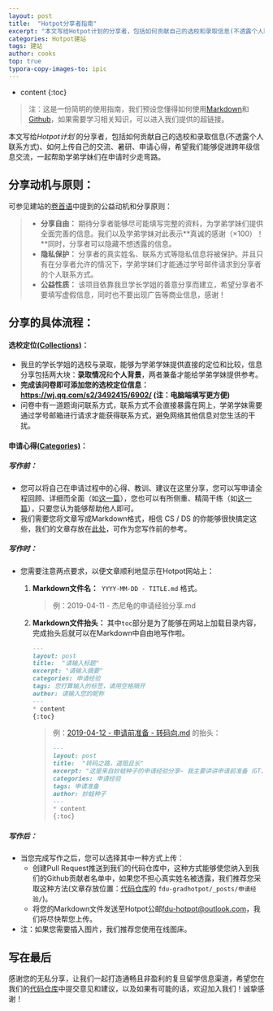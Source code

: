 ```yaml
---
layout: post
title:  "Hotpot分享者指南"
excerpt: "本文写给Hotpot计划的分享者，包括如何贡献自己的选校和录取信息(不透露个人联系方式)、如何给学弟学妹分享交流、暑研、申请心得……"
categories: Hotpot建站
tags: 建站
author: cooks
top: true
typora-copy-images-to: ipic
---
```


* content
{:toc}
>  注：这是一份简明的使用指南，我们预设您懂得如何使用[Markdown](http://support.typora.io/Markdown-Reference/)和[Github](https://guides.github.com/activities/hello-world/)，如果需要学习相关知识，可以进入我们提供的超链接。

本文写给*Hotpot计划* 的分享者，包括如何贡献自己的选校和录取信息(不透露个人联系方式)、如何上传自己的交流、暑研、申请心得，希望我们能够促进跨年级信息交流，一起帮助学弟学妹们在申请时少走弯路。

## 分享动机与原则：

可参见建站的[卷首语](https://fdu-cooks.github.io/fdu-gradhotpot/2019/04/10/hellohotpot/#%E8%87%B4%E5%88%86%E4%BA%AB%E8%80%85)中提到的公益动机和分享原则：

>  -  **分享自由：** 期待分享者能够尽可能填写完整的资料，为学弟学妹们提供全面完善的信息。我们以及学弟学妹对此表示**真诚的感谢（×100）！**同时，分享者可以隐藏不想透露的信息。
>  -  **隐私保护：** 分享者的真实姓名、联系方式等隐私信息将被保护。并且只有在分享者允许的情况下，学弟学妹们才能通过学号邮件请求到分享者的个人联系方式。
>  -  **公益性质：** 该项目依靠我旦学长学姐的善意分享而建立，希望分享者不要填写虚假信息，同时也不要出现广告等商业信息，感谢！

## 分享的具体流程：

#### 选校定位[(Collections)](https://fdu-cooks.github.io/fdu-gradhotpot/collections/)：

-  我旦的学长学姐的选校与录取，能够为学弟学妹提供直接的定位和比较，信息分享包括两大块：**录取情况**和**个人背景**，两者兼备才能给学弟学妹提供参考。
-  **完成该问卷即可添加您的选校定位信息：<https://wj.qq.com/s2/3492415/6902/>  (注：电脑端填写更方便)**
-  问卷中有一道题询问联系方式，联系方式不会直接暴露在网上，学弟学妹需要通过学号邮箱进行请求才能获得联系方式，避免网络其他信息对您生活的干扰。

#### 申请心得[(Categories)](https://fdu-cooks.github.io/fdu-gradhotpot/category/)：

##### 写作前：

-  您可以将自己在申请过程中的心得、教训、建议在这里分享，您可以写申请全程回顾、详细而全面（如[这一篇](https://fdu-cooks.github.io/fdu-gradhotpot/2019/04/11/%E6%9D%B0%E5%B0%BC%E9%BE%9F%E7%9A%84%E7%94%B3%E8%AF%B7%E7%BB%8F%E9%AA%8C%E5%88%86%E4%BA%AB/)），您也可以有所侧重、精简干练（如[这一篇](https://fdu-cooks.github.io/fdu-gradhotpot/2019/04/12/%E7%94%B3%E8%AF%B7%E5%89%8D%E5%87%86%E5%A4%87-%E8%BD%AC%E7%A0%81%E5%90%91/)），只要您认为能够帮助他人即可。
-  我们需要您将文章写成Markdown格式，相信 CS / DS 的你能够很快搞定这些，我们的文章存放在[此处](https://github.com/fdu-cooks/fdu-gradhotpot/tree/master/_posts/%E7%94%B3%E8%AF%B7%E7%BB%8F%E9%AA%8C)，可作为您写作前的参考。

##### 写作时：

-  您需要注意两点要求，以便文章顺利地显示在Hotpot网站上：

   1. **Markdown文件名：**` YYYY-MM-DD - TITLE.md` 格式。

      >  例：2019-04-11 - 杰尼龟的申请经验分享.md

   2. **Markdown文件抬头：** 其中`toc`部分是为了能够在网站上加载目录内容，完成抬头后就可以在Markdown中自由地写作啦。

       ```markdown
       ---
       layout: post
       title:  "请输入标题"
       excerpt: "请输入摘要"
       categories: 申请经验
       tags: 您打算输入的标签，请用空格隔开
       author: 请输入您的昵称
       ---
       * content
       {:toc}
       ```

       >  例：[2019-04-12 - 申请前准备 - 转码向.md](https://raw.githubusercontent.com/fdu-cooks/fdu-gradhotpot/master/_posts/%E7%94%B3%E8%AF%B7%E7%BB%8F%E9%AA%8C/2019-04-12-%E7%94%B3%E8%AF%B7%E5%89%8D%E5%87%86%E5%A4%87-%E8%BD%AC%E7%A0%81%E5%90%91.md) 的抬头：
       >
       >  ```markdown
       >  ---
       >  layout: post
       >  title:  "转码之路，道阻且长"
       >  excerpt: "这是来自妙蛙种子的申请经验分享~ 我主要讲讲申请前准备（GT、实习、科研、简历）几个方面说一说自己的看法"
       >  categories: 申请经验
       >  tags: 申请准备
       >  author: 妙蛙种子
       >  ---
       >  * content
       >  {:toc}
       >  ```


##### 写作后：


-  当您完成写作之后，您可以选择其中一种方式上传：
   -  创建Pull Request推送到我们的代码仓库中，这种方式能够使您纳入到我们的Github贡献者名单中，如果您不担心真实姓名被透露，我们推荐您采取这种方法(文章存放位置：[代码仓库](https://github.com/fdu-cooks/fdu-gradhotpot)的 `fdu-gradhotpot/_posts/申请经验/`)。
   -  将您的Markdown文件发送至Hotpot公邮<fdu-hotpot@outlook.com>，我们将尽快帮您上传。
-  注：如果您需要插入图片，我们推荐您使用在线图床。

## 写在最后

感谢您的无私分享，让我们一起打造通畅且非盈利的复旦留学信息渠道，希望您在我们的[代码仓库](https://github.com/fdu-cooks/fdu-gradhotpot)中提交意见和建议，以及如果有可能的话，欢迎加入我们！诚挚感谢！

